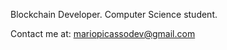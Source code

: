 Blockchain Developer. Computer Science student.

Contact me at: 
mariopicassodev@gmail.com


<!---
mariopicassodev/mariopicassodev is a ✨ special ✨ repository because its `README.md` (this file) appears on your GitHub profile.
You can click the Preview link to take a look at your changes.
--->
